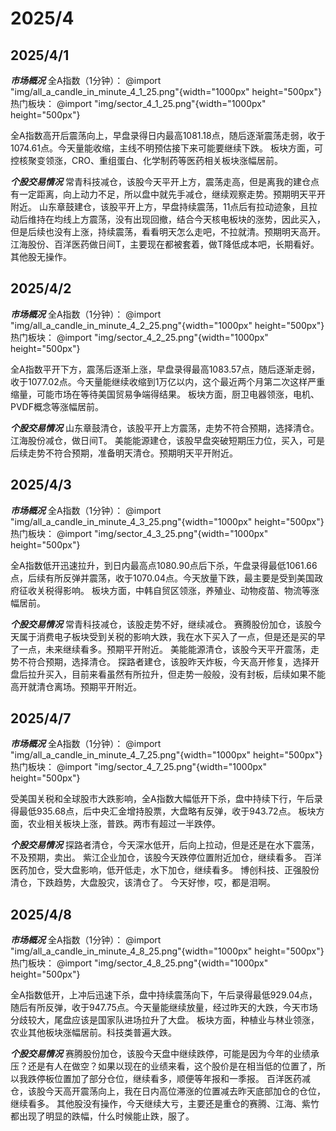 # 2025/4

## 2025/4/1

***市场概况***
全A指数（1分钟）：
@import "img/all_a_candle_in_minute_4_1_25.png"{width="1000px" height="500px"}
热门板块：
@import "img/sector_4_1_25.png"{width="1000px" height="500px"}

全A指数高开后震荡向上，早盘录得日内最高1081.18点，随后逐渐震荡走弱，收于1074.61点。今天量能收缩，主线不明预估接下来可能要继续下跌。
板块方面，可控核聚变领涨，CRO、重组蛋白、化学制药等医药相关板块涨幅居前。

***个股交易情况***
常青科技减仓，该股今天平开上方，震荡走高，但是离我的建仓点有一定距离，向上动力不足，所以盘中就先手减仓，继续观察走势。预期明天平开附近。
山东章鼓建仓，该股平开上方，早盘持续震荡，11点后有拉动迹象，且拉动后维持在均线上方震荡，没有出现回撤，结合今天核电板块的涨势，因此买入，但是后续也没有上涨，持续震荡，看看明天怎么走吧，不拉就清。预期明天高开。
江海股份、百洋医药做日间T，主要现在都被套着，做T降低成本吧，长期看好。
其他股无操作。

## 2025/4/2

***市场概况***
全A指数（1分钟）：
@import "img/all_a_candle_in_minute_4_2_25.png"{width="1000px" height="500px"}
热门板块：
@import "img/sector_4_2_25.png"{width="1000px" height="500px"}

全A指数平开下方，震荡后逐渐上涨，早盘录得最高1083.57点，随后逐渐走弱，收于1077.02点。今天量能继续收缩到1万亿以内，这个最近两个月第二次这样严重缩量，可能市场在等待美国贸易争端得结果。
板块方面，厨卫电器领涨，电机、PVDF概念等涨幅居前。

***个股交易情况***
山东章鼓清仓，该股平开上方震荡，走势不符合预期，选择清仓。
江海股份减仓，做日间T。
美能能源建仓，该股早盘突破短期压力位，买入，可是后续走势不符合预期，准备明天清仓。预期明天平开附近。

## 2025/4/3

***市场概况***
全A指数（1分钟）：
@import "img/all_a_candle_in_minute_4_3_25.png"{width="1000px" height="500px"}
热门板块：
@import "img/sector_4_3_25.png"{width="1000px" height="500px"}

全A指数低开迅速拉升，到日内最高点1080.90点后下杀，午盘录得最低1061.66点，后续有所反弹并震荡，收于1070.04点。今天放量下跌，最主要是受到美国政府征收关税得影响。
板块方面，中韩自贸区领涨，养殖业、动物疫苗、物流等涨幅居前。

***个股交易情况***
常青科技减仓，该股走势不好，继续减仓。
赛腾股份加仓，该股今天属于消费电子板块受到关税的影响大跌，我在水下买入了一点，但是还是买的早了一点，未来继续看多。预期平开附近。
美能能源清仓，该股今天平开震荡，走势不符合预期，选择清仓。
探路者建仓，该股昨天炸板，今天高开修复，选择开盘后拉升买入，目前来看虽然有所拉升，但走势一般般，没有封板，后续如果不能高开就清仓离场。预期平开附近。

## 2025/4/7

***市场概况***
全A指数（1分钟）：
@import "img/all_a_candle_in_minute_4_7_25.png"{width="1000px" height="500px"}
热门板块：
@import "img/sector_4_7_25.png"{width="1000px" height="500px"}

受美国关税和全球股市大跌影响，全A指数大幅低开下杀，盘中持续下行，午后录得最低935.68点，后中央汇金增持股票，大盘略有反弹，收于943.72点。
板块方面，农业相关板块上涨，普跌。两市有超过一半跌停。

***个股交易情况***
探路者清仓，今天深水低开，后向上拉动，但是还是在水下震荡，不及预期，卖出。
紫江企业加仓，该股今天跌停位置附近加仓，继续看多。
百洋医药加仓，受大盘影响，低开低走，水下加仓，继续看多。
博创科技、正强股份清仓，下跌趋势，大盘股灾，该清仓了。
今天好惨，哎，都是泪啊。

## 2025/4/8

***市场概况***
全A指数（1分钟）：
@import "img/all_a_candle_in_minute_4_8_25.png"{width="1000px" height="500px"}
热门板块：
@import "img/sector_4_8_25.png"{width="1000px" height="500px"}

全A指数低开，上冲后迅速下杀，盘中持续震荡向下，午后录得最低929.04点，随后有所反弹，收于947.75点。今天量能继续放量，经过昨天的大跌，今天市场分歧较大，尾盘应该是国家队进场拉升了大盘。
板块方面，种植业与林业领涨，农业其他板块涨幅居前。科技类普遍大跌。

***个股交易情况***
赛腾股份加仓，该股今天盘中继续跌停，可能是因为今年的业绩承压？还是有人在做空？如果以现在的业绩来看，这个股价是在相当低的位置了，所以我跌停板位置加了部分仓位，继续看多，顺便等年报和一季报。
百洋医药减仓，该股今天高开震荡向上，我在日内高位滞涨的位置减去昨天底部加仓的仓位，继续看多。
其他股没有操作，今天继续大亏，主要还是重仓的赛腾、江海、紫竹都出现了明显的跌幅，什么时候能止跌，服了。